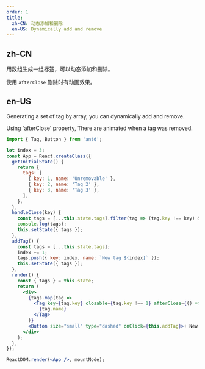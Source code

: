 ```yaml
---
order: 1
title: 
  zh-CN: 动态添加和删除
  en-US: Dynamically add and remove
---
```


## zh-CN

用数组生成一组标签，可以动态添加和删除。

使用 `afterClose` 删除时有动画效果。

## en-US

Generating a set of tag by array, you can dynamically add and remove.

Using 'afterClose' property, There are animated when a tag was removed.

````jsx
import { Tag, Button } from 'antd';

let index = 3;
const App = React.createClass({
  getInitialState() {
    return {
      tags: [
        { key: 1, name: 'Unremovable' },
        { key: 2, name: 'Tag 2' },
        { key: 3, name: 'Tag 3' },
      ],
    };
  },
  handleClose(key) {
    const tags = [...this.state.tags].filter(tag => (tag.key !== key) && tag);
    console.log(tags);
    this.setState({ tags });
  },
  addTag() {
    const tags = [...this.state.tags];
    index += 1;
    tags.push({ key: index, name: `New tag ${index}` });
    this.setState({ tags });
  },
  render() {
    const { tags } = this.state;
    return (
      <div>
        {tags.map(tag =>
          <Tag key={tag.key} closable={tag.key !== 1} afterClose={() => this.handleClose(tag.key)}>
            {tag.name}
          </Tag>
        )}
        <Button size="small" type="dashed" onClick={this.addTag}>+ New tag</Button>
      </div>
    );
  },
});

ReactDOM.render(<App />, mountNode);
````
